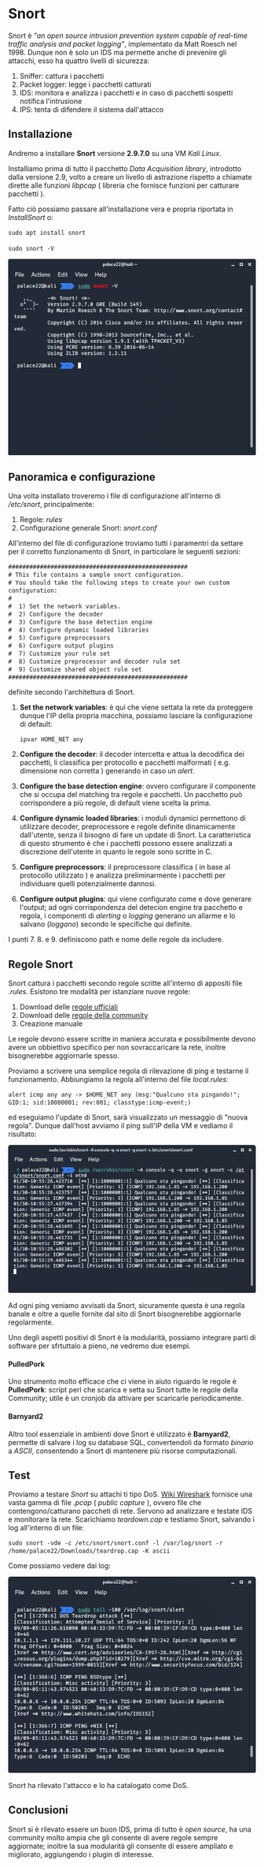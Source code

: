 # Snort

Snort è *"an open source intrusion prevention system capable of real-time traffic analysis and packet logging"*, implementato da Matt Roesch nel 1998. Dunque non è solo un IDS ma permette anche di prevenire gli attacchi, esso ha quattro livelli di sicurezza: 
1. Sniffer: cattura i pacchetti
2. Packet logger: legge i pacchetti catturati
3. IDS: monitora e analizza i pacchetti e in caso di pacchetti sospetti notifica l'intrusione
4. IPS: tenta di difendere il sistema dall'attacco


## Installazione 
Andremo a installare **Snort** versione **2.9.7.0** su una VM *Kali Linux*.

Installiamo prima di tutto il pacchetto *Data Acquisition library*, introdotto dalla versione 2.9, volto a creare un livello di astrazione rispetto a chiamate dirette alle funzioni *libpcap* ( libreria che fornisce funzioni per catturare pacchetti ).

Fatto ciò possiamo passare all'installazione vera e propria riportata in *InstallSnort* o:

```
sudo apt install snort

sudo snort -V
```
![Alt text](Screen/snort-v.png )

## Panoramica e configurazione
Una volta installato troveremo i file di configurazione all'interno di */etc/snort*, principalmente:
1. Regole: *rules*
2. Configurazione generale Snort: *snort.conf*


All'interno del file di configurazione troviamo tutti i paramentri da settare per il corretto funzionamento di Snort, in particolare le seguenti sezioni: 
```
###################################################
# This file contains a sample snort configuration. 
# You should take the following steps to create your own custom configuration:
#
#  1) Set the network variables.
#  2) Configure the decoder
#  3) Configure the base detection engine
#  4) Configure dynamic loaded libraries
#  5) Configure preprocessors
#  6) Configure output plugins
#  7) Customize your rule set
#  8) Customize preprocessor and decoder rule set
#  9) Customize shared object rule set
###################################################
```
definite secondo l'architettura di Snort.

1. **Set the network variables**: è qui che viene settata la rete da proteggere dunque l'IP della propria macchina,
possiamo lasciare la configurazione di default:
    ```
    ipvar HOME_NET any
    ```

2. **Configure the decoder**: il decoder intercetta e attua la decodifica dei pacchetti, li classifica per protocollo e pacchetti malformati ( e.g. dimensione non corretta ) generando in caso un *alert*. 


3. **Configure the base detection engine**: ovvero configurare il componente che si occupa del matching tra regole e pacchetti. Un pacchetto può corrispondere a più regole, di default viene scelta la prima.

4. **Configure dynamic loaded libraries**: i moduli dynamici permettono di utilizzare decoder, preprocessore e regole definite dinamicamente dall'utente, senza il bisogno di fare un update di Snort. La caratteristica di questo strumento è che i pacchetti possono essere analizzati a discrezione dell'utente in quanto le regole sono scritte in C.
5. **Configure preprocessors**: il preprocessore classifica ( in base al protocollo utilizzato ) e analizza preliminarmente i pacchetti per individuare quelli potenzialmente dannosi.
6. **Configure output plugins**: qui viene configurato come e dove generare l'output; ad ogni corrispondenza del detecion engine tra pacchetto e regola, i componenti di *alerting* o *logging* generano un allarme e lo salvano (*loggano*) secondo le specifiche qui definite.

I punti 7. 8. e 9. definiscono path e nome delle regole da includere.

## Regole Snort
Snort cattura i pacchetti secondo regole scritte all'interno di appositi file *.rules*. Esistono tre modalità per istanziare nuove regole:

1. Download delle [regole ufficiali](https://www.snort.org/advisories/talos-rules-2020-01-22)
2. Download delle [regole della community](https://www.snort.org/downloads/community/community-rules.tar.gz) 
3. Creazione manuale

Le regole devono essere scritte in maniera accurata e possibilmente devono avere un obbiettivo specifico per non sovraccaricare la rete, inoltre bisognerebbe aggiornarle spesso.

Proviamo a scrivere una semplice regola di rilevazione di ping e testarne il funzionamento. Abbiungiamo la regola all'interno del file *local.rules*:

```
alert icmp any any -> $HOME_NET any (msg:"Qualcuno sta pingando!"; GID:1; sid:10000001; rev:001; classtype:icmp-event;)
```

ed eseguiamo l'update di Snort, sarà visualizzato un messaggio di "nuova regola". Dunque dall'host avviamo il ping sull'IP della VM e vediamo il risultato:

![Alt text](Screen/TestNewRule.png )

Ad ogni ping veniamo avvisati da Snort, sicuramente questa è una regola banale e oltre a quelle fornite dal sito di Snort bisognerebbe aggiornarle regolarmente.

Uno degli aspetti positivi di Snort è la modularità, possiamo integrare parti di software per sfrtuttalo a pieno, ne vedremo due esempi.

#### PulledPork
Uno strumento molto efficace che ci viene in aiuto riguardo le regole è **PulledPork**: script perl che scarica e setta su Snort tutte le regole della Community; utile è un cronjob da attivare per scaricarle periodicamente.

#### Barnyard2
Altro tool essenziale in ambienti dove Snort è utilizzato è **Barnyard2**, permette di salvare i log su database SQL, convertendoli da formato *binario* a *ASCII*, consentendo a Snort di mantenere più risorse computazionali.


## Test
Proviamo a testare *Snort* su attachi ti tipo DoS. [Wiki Wireshark](https://wiki.wireshark.org/) fornisce una vasta gamma di file *.pcap* ( *public capture* ), ovvero file che contengono/catturano paccheti di rete. Servono ad analizzare e testate IDS e monitorare la rete. Scarichiamo *teardown.cap* e testiamo Snort, salvando i log all'interno di un file:

```
sudo snort -vde -c /etc/snort/snort.conf -l /var/log/snort -r /home/palace22/Downloads/teardrop.cap -K ascii
```

Come possiamo vedere dai log: 

![Alt text](Screen/DoS.png )

Snort ha rilevato l'attacco e lo ha catalogato come DoS.

## Conclusioni

Snort si è rilevato essere un buon IDS, prima di tutto è *open source*, ha una community molto ampia che gli consente di avere regole sempre aggiornate; inoltre la sua modularità gli consente di essere ampliato e migliorato, aggiungendo i plugin di interesse.
 